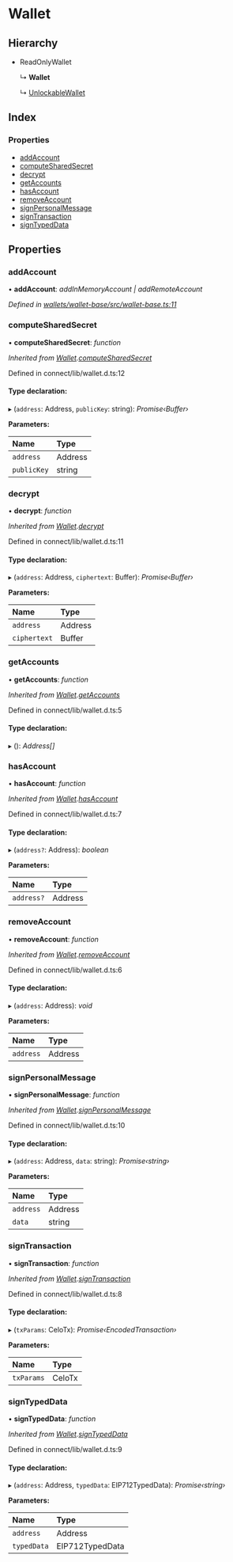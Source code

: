 # Wallet

## Hierarchy

* ReadOnlyWallet

  ↳ **Wallet**

  ↳ [UnlockableWallet]()

## Index

### Properties

* [addAccount]()
* [computeSharedSecret]()
* [decrypt]()
* [getAccounts]()
* [hasAccount]()
* [removeAccount]()
* [signPersonalMessage]()
* [signTransaction]()
* [signTypedData]()

## Properties

### addAccount

• **addAccount**: _addInMemoryAccount \| addRemoteAccount_

_Defined in_ [_wallets/wallet-base/src/wallet-base.ts:11_](https://github.com/celo-org/celo-monorepo/blob/master/packages/sdk/wallets/wallet-base/src/wallet-base.ts#L11)

### computeSharedSecret

• **computeSharedSecret**: _function_

_Inherited from_ [_Wallet_]()_._[_computeSharedSecret_]()

Defined in connect/lib/wallet.d.ts:12

#### Type declaration:

▸ \(`address`: Address, `publicKey`: string\): _Promise‹Buffer›_

**Parameters:**

| Name | Type |
| :--- | :--- |
| `address` | Address |
| `publicKey` | string |

### decrypt

• **decrypt**: _function_

_Inherited from_ [_Wallet_]()_._[_decrypt_]()

Defined in connect/lib/wallet.d.ts:11

#### Type declaration:

▸ \(`address`: Address, `ciphertext`: Buffer\): _Promise‹Buffer›_

**Parameters:**

| Name | Type |
| :--- | :--- |
| `address` | Address |
| `ciphertext` | Buffer |

### getAccounts

• **getAccounts**: _function_

_Inherited from_ [_Wallet_]()_._[_getAccounts_]()

Defined in connect/lib/wallet.d.ts:5

#### Type declaration:

▸ \(\): _Address\[\]_

### hasAccount

• **hasAccount**: _function_

_Inherited from_ [_Wallet_]()_._[_hasAccount_]()

Defined in connect/lib/wallet.d.ts:7

#### Type declaration:

▸ \(`address?`: Address\): _boolean_

**Parameters:**

| Name | Type |
| :--- | :--- |
| `address?` | Address |

### removeAccount

• **removeAccount**: _function_

_Inherited from_ [_Wallet_]()_._[_removeAccount_]()

Defined in connect/lib/wallet.d.ts:6

#### Type declaration:

▸ \(`address`: Address\): _void_

**Parameters:**

| Name | Type |
| :--- | :--- |
| `address` | Address |

### signPersonalMessage

• **signPersonalMessage**: _function_

_Inherited from_ [_Wallet_]()_._[_signPersonalMessage_]()

Defined in connect/lib/wallet.d.ts:10

#### Type declaration:

▸ \(`address`: Address, `data`: string\): _Promise‹string›_

**Parameters:**

| Name | Type |
| :--- | :--- |
| `address` | Address |
| `data` | string |

### signTransaction

• **signTransaction**: _function_

_Inherited from_ [_Wallet_]()_._[_signTransaction_]()

Defined in connect/lib/wallet.d.ts:8

#### Type declaration:

▸ \(`txParams`: CeloTx\): _Promise‹EncodedTransaction›_

**Parameters:**

| Name | Type |
| :--- | :--- |
| `txParams` | CeloTx |

### signTypedData

• **signTypedData**: _function_

_Inherited from_ [_Wallet_]()_._[_signTypedData_]()

Defined in connect/lib/wallet.d.ts:9

#### Type declaration:

▸ \(`address`: Address, `typedData`: EIP712TypedData\): _Promise‹string›_

**Parameters:**

| Name | Type |
| :--- | :--- |
| `address` | Address |
| `typedData` | EIP712TypedData |

